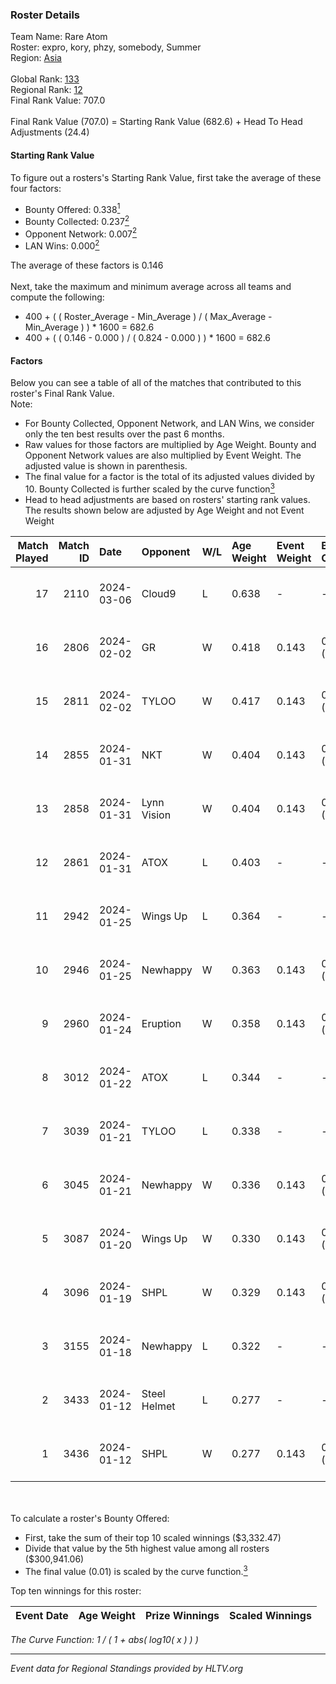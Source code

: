 ### Roster Details<br />
Team Name: Rare Atom<br />
Roster: expro, kory, phzy, somebody, Summer<br />
Region: [Asia]( ../standings_asia.md)<br />
<br />
Global Rank: [133](../standings_global.md)<br />
Regional Rank: [12]( ../standings_asia.md)<br />
Final Rank Value:  707.0<br />
<br />
Final Rank Value (707.0) = Starting Rank Value (682.6) + Head To Head Adjustments (24.4)<br />

#### Starting Rank Value<br />
To figure out a rosters's Starting Rank Value, first take the average of these four factors:<br />
- Bounty Offered: 0.338[<sup>1</sup>](#table2)
- Bounty Collected: 0.237[<sup>2</sup>](#table1)
- Opponent Network: 0.007[<sup>2</sup>](#table1)
- LAN Wins: 0.000[<sup>2</sup>](#table1)

The average of these factors is 0.146<br />
<br />
Next, take the maximum and minimum average across all teams and compute the following:<br />
- 400 + ( ( Roster_Average - Min_Average ) / ( Max_Average - Min_Average ) ) * 1600 = 682.6
- 400 + ( ( 0.146 - 0.000 ) / ( 0.824 - 0.000 ) ) * 1600 = 682.6


#### Factors<br />
Below you can see a table of all of the matches that contributed to this roster's Final Rank Value.<br />
Note:<br />

- For Bounty Collected, Opponent Network, and LAN Wins, we consider only the ten best results over the past 6 months.
- Raw values for those factors are multiplied by Age Weight. Bounty and Opponent Network values are also multiplied by Event Weight. The adjusted value is shown in parenthesis.
- The final value for a factor is the total of its adjusted values divided by 10. Bounty Collected is further scaled by the curve function[<sup>3</sup>](#curveFunction)
- Head to head adjustments are based on rosters' starting rank values. The results shown below are adjusted by Age Weight and not Event Weight
<span id="table1"></span><br />


| Match Played | Match ID | Date       | Opponent     | W/L | Age Weight | Event Weight | Bounty Collected | Opponent Network | LAN Wins  | H2H Adj. | Roster                              |
| -: | -: | :- | :- | :- | :- | :- | :- | :- | :- | -: | :- |
|           17 |     2110 | 2024-03-06 | Cloud9       | L   | 0.638      | -            | -                | -                | -         |    -0.34 | expro, kory, phzy, somebody, Summer |
|           16 |     2806 | 2024-02-02 | GR           | W   | 0.418      | 0.143        | 0.001 (0.000)    | 0.146 (0.009)    | 0 (0.000) |     5.24 | expro, kory, phzy, somebody, Summer |
|           15 |     2811 | 2024-02-02 | TYLOO        | W   | 0.417      | 0.143        | 0.042 (0.002)    | 0.330 (0.020)    | 0 (0.000) |    10.20 | expro, kory, phzy, somebody, Summer |
|           14 |     2855 | 2024-01-31 | NKT          | W   | 0.404      | 0.143        | 0.005 (0.000)    | 0.057 (0.003)    | 0 (0.000) |     6.63 | expro, kory, phzy, somebody, Summer |
|           13 |     2858 | 2024-01-31 | Lynn Vision  | W   | 0.404      | 0.143        | 0.056 (0.003)    | 0.282 (0.016)    | 0 (0.000) |    11.07 | expro, kory, phzy, somebody, Summer |
|           12 |     2861 | 2024-01-31 | ATOX         | L   | 0.403      | -            | -                | -                | -         |    -3.41 | expro, kory, phzy, somebody, Summer |
|           11 |     2942 | 2024-01-25 | Wings Up     | L   | 0.364      | -            | -                | -                | -         |    -8.25 | expro, kory, phzy, somebody, Summer |
|           10 |     2946 | 2024-01-25 | Newhappy     | W   | 0.363      | 0.143        | 0.001 (0.000)    | 0.112 (0.006)    | 0 (0.000) |     4.98 | expro, kory, phzy, somebody, Summer |
|            9 |     2960 | 2024-01-24 | Eruption     | W   | 0.358      | 0.143        | 0.000 (0.000)    | 0.042 (0.002)    | 0 (0.000) |     2.81 | expro, kory, phzy, somebody, Summer |
|            8 |     3012 | 2024-01-22 | ATOX         | L   | 0.344      | -            | -                | -                | -         |    -2.88 | expro, kory, phzy, somebody, Summer |
|            7 |     3039 | 2024-01-21 | TYLOO        | L   | 0.338      | -            | -                | -                | -         |    -2.44 | expro, kory, phzy, somebody, Summer |
|            6 |     3045 | 2024-01-21 | Newhappy     | W   | 0.336      | 0.143        | 0.001 (0.000)    | 0.112 (0.005)    | 0 (0.000) |     4.79 | expro, kory, phzy, somebody, Summer |
|            5 |     3087 | 2024-01-20 | Wings Up     | W   | 0.330      | 0.143        | 0.000 (0.000)    | 0.058 (0.003)    | 0 (0.000) |     2.90 | expro, kory, phzy, somebody, Summer |
|            4 |     3096 | 2024-01-19 | SHPL         | W   | 0.329      | 0.143        | 0.000 (0.000)    | 0.023 (0.001)    | 0 (0.000) |     1.89 | expro, kory, phzy, somebody, Summer |
|            3 |     3155 | 2024-01-18 | Newhappy     | L   | 0.322      | -            | -                | -                | -         |    -5.66 | expro, kory, phzy, somebody, Summer |
|            2 |     3433 | 2024-01-12 | Steel Helmet | L   | 0.277      | -            | -                | -                | -         |    -4.63 | expro, kory, phzy, somebody, Summer |
|            1 |     3436 | 2024-01-12 | SHPL         | W   | 0.277      | 0.143        | 0.000 (0.000)    | 0.023 (0.001)    | 0 (0.000) |     1.51 | expro, kory, phzy, somebody, Summer |

<br />
<span id="table2"></span><br />
To calculate a roster's Bounty Offered:<br />

- First, take the sum of their top 10 scaled winnings ($3,332.47)
- Divide that value by the 5th highest value among all rosters ($300,941.06)
- The final value (0.01) is scaled by the curve function.[<sup>3</sup>](#curveFunction)

Top ten winnings for this roster:<br />

| Event Date | Age Weight | Prize Winnings | Scaled Winnings |
| :- | -: | :- | :- |


<span id="curveFunction"></span>_The Curve Function: 1 / ( 1 + abs( log10( x ) ) )_<br />

---
_Event data for Regional Standings provided by HLTV.org_<br />
